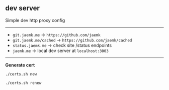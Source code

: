## dev server

Simple dev http proxy config

---

- `git.jaemk.me` -> `https://github.com/jaemk`
- `git.jaemk.me/cached` -> `https://github.com/jaemk/cached`
- `status.jaemk.me` -> check site /status endpoints
- `jaemk.me` -> local dev server at `localhost:3003`

---

**Generate cert**

```
./certs.sh new

./certs.sh renew
```
